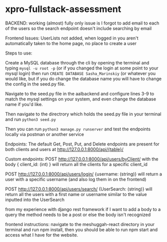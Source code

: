 # xpro-fullstack-assessment

BACKEND: working (almost) fully
only issue is I forgot to add email to each of the users so the search endpoint doesn't include searching by email

Frontend Issues: UserLists not added, when logged in you aren't automatically taken to the home page, no place to create a user

Steps to use: 

Create a MySQL database through the cli by opening the terminal and typing ``` mysql -u root -p ``` (or if you changed the login at some point to your mysql login) then run ``` CREATE DATABASE Sasha_Marinskiy ``` (or whatever you would like, but if you do change the database name you will have to change the config in the seed.py file.

Navigate to the seed.py file in the aalbackend and configure lines 3-9 to match the mysql settings on your system, and even change the database name if you'd like. 

Then navigate to the directrory which holds the seed.py file in your terminal and run ``` python3 seed.py ```

Then you can run ``` python3 manage.py runserver ``` and test the endpoints locally via postman or another service

Endpoints: The default Get, Post, Put, and Delete endpoints are present for both clients and users at http://127.0.0.1:8000/api/{table}/

Custom endpoints: 
POST http://127.0.0.1:8000/api/users/byClient/ with the body { client_id: (int) } will return all the clients for a specific client_id

POST http://127.0.0.1:8000/api/users/login/ {username: (string)} will return a user with a specific username (and also log them in on the frontend)

POST http://127.0.0.1:8000/api/users/search/ {UserSearch: (string)} will return all the users with a first name or username similar to the value inputted into the UserSearch

from my experience with django rest framework if I want to add a body to a query the method needs to be a post or else the body isn't recognized

frontend instructions: navigate to the meshuggah-react directory in your terminal and run npm install, then you should be able to run npm start and access what I have for the website.
